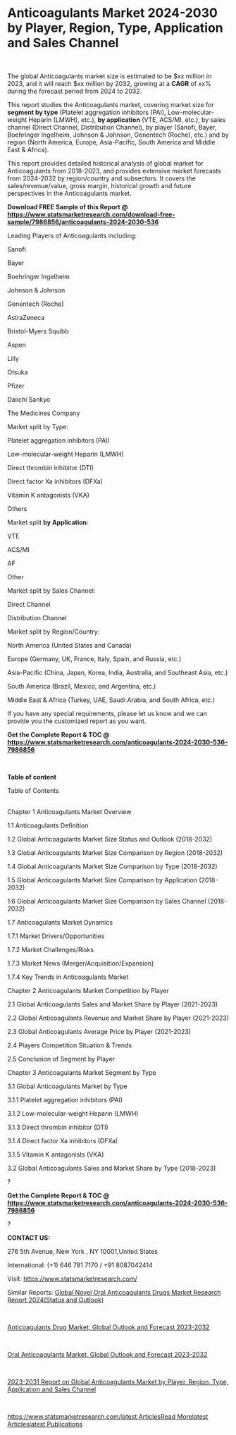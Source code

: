 <h1>Anticoagulants Market 2024-2030 by Player, Region, Type, Application and Sales Channel</h1><br/><p>The global Anticoagulants market size is estimated to be $xx million in 2023, and it will reach $xx million by 2032, growing at a <strong>CAGR</strong> of xx% during the forecast period from 2024 to 2032.</p>
 
 
 
 <p>This report studies the Anticoagulants market, covering market size for <strong>segment by type</strong> (Platelet aggregation inhibitors (PAI), Low-molecular-weight Heparin (LMWH), etc.), <strong>by application</strong> (VTE, ACS/MI, etc.), by sales channel (Direct Channel, Distribution Channel), by player (Sanofi, Bayer, Boehringer Ingelheim, Johnson & Johnson, Genentech (Roche), etc.) and by region (North America, Europe, Asia-Pacific, South America and Middle East & Africa).</p>
 
 
 
 <p>This report provides detailed historical analysis of global market for Anticoagulants from 2018-2023, and provides extensive market forecasts from 2024-2032 by region/country and subsectors. It covers the sales/revenue/value, gross margin, historical growth and future perspectives in the Anticoagulants market.</p>
 
 
 
 <p><strong>Download FREE Sample of this Report @ <a href="https://www.statsmarketresearch.com/download-free-sample/7986856/anticoagulants-2024-2030-536">https://www.statsmarketresearch.com/download-free-sample/7986856/anticoagulants-2024-2030-536</a></strong></p>
 
 
 
 <p>Leading Players of Anticoagulants including:</p>
 
 
 
 <p>Sanofi</p>
 
 
 
 <p>Bayer</p>
 
 
 
 <p>Boehringer Ingelheim</p>
 
 
 
 <p>Johnson & Johnson</p>
 
 
 
 <p>Genentech (Roche)</p>
 
 
 
 <p>AstraZeneca</p>
 
 
 
 <p>Bristol-Myers Squibb</p>
 
 
 
 <p>Aspen</p>
 
 
 
 <p>Lilly</p>
 
 
 
 <p>Otsuka</p>
 
 
 
 <p>Pfizer</p>
 
 
 
 <p>Daiichi Sankyo</p>
 
 
 
 <p>The Medicines Company</p>
 
 
 
 <p>Market split by Type:</p>
 
 
 
 <p>Platelet aggregation inhibitors (PAI)</p>
 
 
 
 <p>Low-molecular-weight Heparin (LMWH)</p>
 
 
 
 <p>Direct thrombin inhibitor (DTI)</p>
 
 
 
 <p>Direct factor Xa inhibitors (DFXa)</p>
 
 
 
 <p>Vitamin K antagonists (VKA)</p>
 
 
 
 <p>Others</p>
 
 
 
 <p>Market split <strong>by Application</strong>:</p>
 
 
 
 <p>VTE</p>
 
 
 
 <p>ACS/MI</p>
 
 
 
 <p>AF</p>
 
 
 
 <p>Other</p>
 
 
 
 <p>Market split by Sales Channel:</p>
 
 
 
 <p>Direct Channel</p>
 
 
 
 <p>Distribution Channel</p>
 
 
 
 <p>Market split by Region/Country:</p>
 
 
 
 <p>North America (United States and Canada)</p>
 
 
 
 <p>Europe (Germany, UK, France, Italy, Spain, and Russia, etc.)</p>
 
 
 
 <p>Asia-Pacific (China, Japan, Korea, India, Australia, and Southeast Asia, etc.)</p>
 
 
 
 <p>South America (Brazil, Mexico, and Argentina, etc.)</p>
 
 
 
 <p>Middle East & Africa (Turkey, UAE, Saudi Arabia, and South Africa, etc.)</p>
 
 
 
 <p>If you have any special requirements, please let us know and we can provide you the customized report as you want.</p>
 
 
 
 <div><b>Get the Complete Report & TOC @ <a href="https://www.statsmarketresearch.com/anticoagulants-2024-2030-536-7986856">https://www.statsmarketresearch.com/anticoagulants-2024-2030-536-7986856</a></b></div>
 
 
 
 <p><br />
 
 <b>Table of content</b></p>
 
 
 
 <p>Table of Contents<br />
 
 <br />
 
 Chapter 1 Anticoagulants Market Overview<br />
 
 1.1 Anticoagulants Definition<br />
 
 1.2 Global Anticoagulants Market Size Status and Outlook (2018-2032)<br />
 
 1.3 Global Anticoagulants Market Size Comparison by Region (2018-2032)<br />
 
 1.4 Global Anticoagulants Market Size Comparison by Type (2018-2032)<br />
 
 1.5 Global Anticoagulants Market Size Comparison by Application (2018-2032)<br />
 
 1.6 Global Anticoagulants Market Size Comparison by Sales Channel (2018-2032)<br />
 
 1.7 Anticoagulants Market Dynamics<br />
 
 1.7.1 Market Drivers/Opportunities<br />
 
 1.7.2 Market Challenges/Risks<br />
 
 1.7.3 Market News (Merger/Acquisition/Expansion)<br />
 
 1.7.4 Key Trends in Anticoagulants Market<br />
 
 Chapter 2 Anticoagulants Market Competition by Player<br />
 
 2.1 Global Anticoagulants Sales and Market Share by Player (2021-2023)<br />
 
 2.2 Global Anticoagulants Revenue and Market Share by Player (2021-2023)<br />
 
 2.3 Global Anticoagulants Average Price by Player (2021-2023)<br />
 
 2.4 Players Competition Situation & Trends<br />
 
 2.5 Conclusion of Segment by Player<br />
 
 Chapter 3 Anticoagulants Market Segment by Type<br />
 
 3.1 Global Anticoagulants Market by Type<br />
 
 3.1.1 Platelet aggregation inhibitors (PAI)<br />
 
 3.1.2 Low-molecular-weight Heparin (LMWH)<br />
 
 3.1.3 Direct thrombin inhibitor (DTI)<br />
 
 3.1.4 Direct factor Xa inhibitors (DFXa)<br />
 
 3.1.5 Vitamin K antagonists (VKA)<br />
 
 3.2 Global Anticoagulants Sales and Market Share by Type (2018-2023)<br />
 
 ? </p>
 
 
 
 <div><b>Get the Complete Report & TOC @ <a href="https://www.statsmarketresearch.com/anticoagulants-2024-2030-536-7986856">https://www.statsmarketresearch.com/anticoagulants-2024-2030-536-7986856</a></b></div>
 
 
 
 <p>? </p>
 
 
 
 <p><b>CONTACT US:</b><br />
 
 276 5th Avenue, New York , NY 10001,United States<br />
 
 International: (+1) 646 781 7170 / +91 8087042414<br />
 
 Visit: <a href="https://www.statsmarketresearch.com/">https://www.statsmarketresearch.com/</a><br />
 
 Similar Reports: <a href="https://www.statsmarketresearch.com/anticoagulants-2024-2030-536-7986856">Global Novel Oral Anticoagulants Drugs Market Research Report 2024(Status and Outlook)</a><br />
 
 <br />
 
 <a href="https://www.statsmarketresearch.com/anticoagulants-2024-2030-536-7986856">Anticoagulants Drug Market, Global Outlook and Forecast 2023-2032</a><br />
 
 <br />
 
 <a href="https://www.statsmarketresearch.com/anticoagulants-2024-2030-536-7986856">Oral Anticoagulants Market, Global Outlook and Forecast 2023-2032</a><br />
 
 <br />
 
 <a href="https://www.statsmarketresearch.com/anticoagulants-2024-2030-536-7986856">2023-2031 Report on Global Anticoagulants Market by Player, Region, Type, Application and Sales Channel</a><br />
 
 <br />
 
 <a href="https://gyeongbokgung.com">https://www.statsmarketresearch.com/</a><a href="https://hallyeomaritime.com">latest Articles</a><a href="https://jingwansa.com">Read More</a><a href="https://nguoiviet.jp/">latest Articles</a><a href="https://www.intelmarketresearch.com/">latest Publications</a></p>